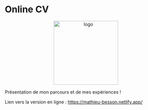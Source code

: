 # Online CV 

<p align="center">
    <a href="https://mathieu-besson.netlify.app/" target="_blank">
        <img src="https://mathieu-besson.netlify.app/img/avatar.svg" alt="logo" width="200" height="200">
    </a>
</p>

Présentation de mon parcours et de mes expériences !

Lien vers la version en ligne : https://mathieu-besson.netlify.app/

